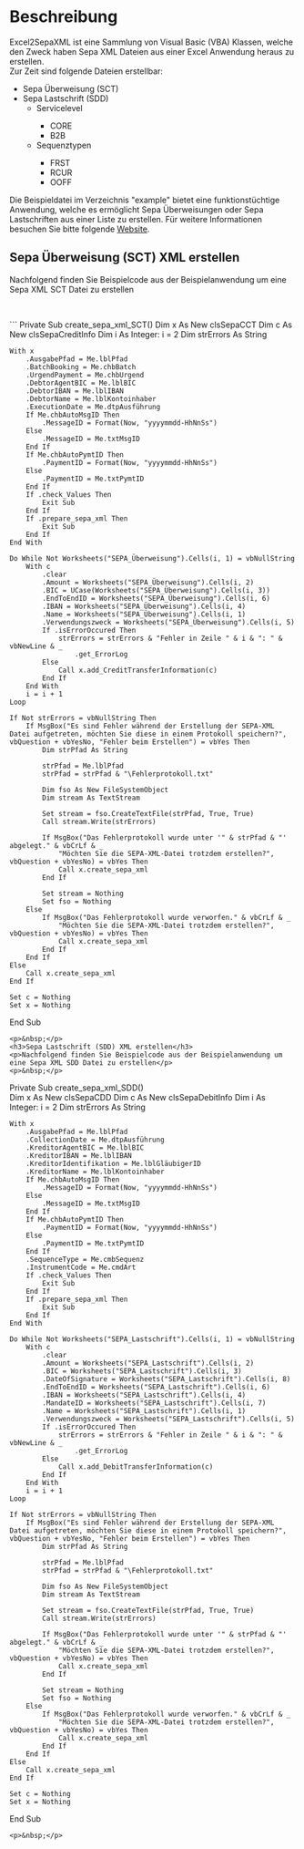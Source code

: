 <h1>Beschreibung</h1>
<p>Excel2SepaXML ist eine Sammlung von Visual Basic (VBA) Klassen, welche den Zweck haben Sepa XML Dateien aus einer Excel Anwendung heraus zu erstellen.<br> 
Zur Zeit sind folgende Dateien erstellbar:</p>
<ul>
  <li>Sepa Überweisung (SCT)</li>
  <li>Sepa Lastschrift (SDD)<br>
    <ul>
      <li>Servicelevel</li>
        <ul>
          <li>CORE</li>
          <li>B2B</li>
         </ul>
      <li>Sequenztypen</li>
        <ul>
          <li>FRST</li>
          <li>RCUR</li>
          <li>OOFF</li>
        </ul>
      </ul>
   </li>
</ul>
<p>Die Beispieldatei im Verzeichnis "example" bietet eine funktionstüchtige Anwendung, welche es ermöglicht Sepa Überweisungen oder Sepa Lastschriften aus einer Liste zu erstellen. Für weitere Informationen besuchen Sie bitte folgende <a href="https://jansesoft.de/blog/index.php/excel2sepaxml/">Website</a>.</p>
<h2>Sepa Überweisung (SCT) XML erstellen</h2>
<p>Nachfolgend finden Sie Beispielcode aus der Beispielanwendung um eine Sepa XML SCT Datei zu erstellen</p>
<p>&nbsp;</p>
```
Private Sub create_sepa_xml_SCT()
    Dim x As New clsSepaCCT
    Dim c As New clsSepaCreditInfo
    Dim i As Integer: i = 2
    Dim strErrors As String
    
    With x
        .AusgabePfad = Me.lblPfad
        .BatchBooking = Me.chbBatch
        .UrgendPayment = Me.chbUrgend
        .DebtorAgentBIC = Me.lblBIC
        .DebtorIBAN = Me.lblIBAN
        .DebtorName = Me.lblKontoinhaber
        .ExecutionDate = Me.dtpAusführung
        If Me.chbAutoMsgID Then
            .MessageID = Format(Now, "yyyymmdd-HhNnSs")
        Else
            .MessageID = Me.txtMsgID
        End If
        If Me.chbAutoPymtID Then
            .PaymentID = Format(Now, "yyyymmdd-HhNnSs")
        Else
            .PaymentID = Me.txtPymtID
        End If
        If .check_Values Then
            Exit Sub
        End If
        If .prepare_sepa_xml Then
            Exit Sub
        End If
    End With
    
    Do While Not Worksheets("SEPA_Überweisung").Cells(i, 1) = vbNullString
        With c
            .clear
            .Amount = Worksheets("SEPA_Überweisung").Cells(i, 2)
            .BIC = UCase(Worksheets("SEPA_Überweisung").Cells(i, 3))
            .EndToEndID = Worksheets("SEPA_Überweisung").Cells(i, 6)
            .IBAN = Worksheets("SEPA_Überweisung").Cells(i, 4)
            .Name = Worksheets("SEPA_Überweisung").Cells(i, 1)
            .Verwendungszweck = Worksheets("SEPA_Überweisung").Cells(i, 5)
            If .isErrorOccured Then
                strErrors = strErrors & "Fehler in Zeile " & i & ": " & vbNewLine & _
                    .get_ErrorLog
            Else
                Call x.add_CreditTransferInformation(c)
            End If
        End With
        i = i + 1
    Loop
    
    If Not strErrors = vbNullString Then
        If MsgBox("Es sind Fehler während der Erstellung der SEPA-XML Datei aufgetreten, möchten Sie diese in einem Protokoll speichern?", vbQuestion + vbYesNo, "Fehler beim Erstellen") = vbYes Then
            Dim strPfad As String
            
            strPfad = Me.lblPfad
            strPfad = strPfad & "\Fehlerprotokoll.txt"
            
            Dim fso As New FileSystemObject
            Dim stream As TextStream
            
            Set stream = fso.CreateTextFile(strPfad, True, True)
            Call stream.Write(strErrors)
            
            If MsgBox("Das Fehlerprotokoll wurde unter '" & strPfad & "' abgelegt." & vbCrLf & _
                "Möchten Sie die SEPA-XML-Datei trotzdem erstellen?", vbQuestion + vbYesNo) = vbYes Then
                Call x.create_sepa_xml
            End If
            
            Set stream = Nothing
            Set fso = Nothing
        Else
            If MsgBox("Das Fehlerprotokoll wurde verworfen." & vbCrLf & _
                "Möchten Sie die SEPA-XML-Datei trotzdem erstellen?", vbQuestion + vbYesNo) = vbYes Then
                Call x.create_sepa_xml
            End If
        End If
    Else
        Call x.create_sepa_xml
    End If
    
    Set c = Nothing
    Set x = Nothing
End Sub
```
<p>&nbsp;</p>
<h3>Sepa Lastschrift (SDD) XML erstellen</h3>
<p>Nachfolgend finden Sie Beispielcode aus der Beispielanwendung um eine Sepa XML SDD Datei zu erstellen</p>
<p>&nbsp;</p>
```
Private Sub create_sepa_xml_SDD()  
    Dim x As New clsSepaCDD
    Dim c As New clsSepaDebitInfo
    Dim i As Integer: i = 2
    Dim strErrors As String
    
    With x
        .AusgabePfad = Me.lblPfad
        .CollectionDate = Me.dtpAusführung
        .KreditorAgentBIC = Me.lblBIC
        .KreditorIBAN = Me.lblIBAN
        .KreditorIdentifikation = Me.lblGläubigerID
        .KreditorName = Me.lblKontoinhaber
        If Me.chbAutoMsgID Then
            .MessageID = Format(Now, "yyyymmdd-HhNnSs")
        Else
            .MessageID = Me.txtMsgID
        End If
        If Me.chbAutoPymtID Then
            .PaymentID = Format(Now, "yyyymmdd-HhNnSs")
        Else
            .PaymentID = Me.txtPymtID
        End If
        .SequenceType = Me.cmbSequenz
        .InstrumentCode = Me.cmdArt
        If .check_Values Then
            Exit Sub
        End If
        If .prepare_sepa_xml Then
            Exit Sub
        End If
    End With
    
    Do While Not Worksheets("SEPA_Lastschrift").Cells(i, 1) = vbNullString
        With c
            .clear
            .Amount = Worksheets("SEPA_Lastschrift").Cells(i, 2)
            .BIC = Worksheets("SEPA_Lastschrift").Cells(i, 3)
            .DateOfSignature = Worksheets("SEPA_Lastschrift").Cells(i, 8)
            .EndToEndID = Worksheets("SEPA_Lastschrift").Cells(i, 6)
            .IBAN = Worksheets("SEPA_Lastschrift").Cells(i, 4)
            .MandateID = Worksheets("SEPA_Lastschrift").Cells(i, 7)
            .Name = Worksheets("SEPA_Lastschrift").Cells(i, 1)
            .Verwendungszweck = Worksheets("SEPA_Lastschrift").Cells(i, 5)
            If .isErrorOccured Then
                strErrors = strErrors & "Fehler in Zeile " & i & ": " & vbNewLine & _
                    .get_ErrorLog
            Else
                Call x.add_DebitTransferInformation(c)
            End If
        End With
        i = i + 1
    Loop
    
    If Not strErrors = vbNullString Then
        If MsgBox("Es sind Fehler während der Erstellung der SEPA-XML Datei aufgetreten, möchten Sie diese in einem Protokoll speichern?", vbQuestion + vbYesNo, "Fehler beim Erstellen") = vbYes Then
            Dim strPfad As String
            
            strPfad = Me.lblPfad
            strPfad = strPfad & "\Fehlerprotokoll.txt"
            
            Dim fso As New FileSystemObject
            Dim stream As TextStream
            
            Set stream = fso.CreateTextFile(strPfad, True, True)
            Call stream.Write(strErrors)
            
            If MsgBox("Das Fehlerprotokoll wurde unter '" & strPfad & "' abgelegt." & vbCrLf & _
                "Möchten Sie die SEPA-XML-Datei trotzdem erstellen?", vbQuestion + vbYesNo) = vbYes Then
                Call x.create_sepa_xml
            End If
            
            Set stream = Nothing
            Set fso = Nothing
        Else
            If MsgBox("Das Fehlerprotokoll wurde verworfen." & vbCrLf & _
                "Möchten Sie die SEPA-XML-Datei trotzdem erstellen?", vbQuestion + vbYesNo) = vbYes Then
                Call x.create_sepa_xml
            End If
        End If
    Else
        Call x.create_sepa_xml
    End If
    
    Set c = Nothing
    Set x = Nothing
End Sub
```
<p>&nbsp;</p>
